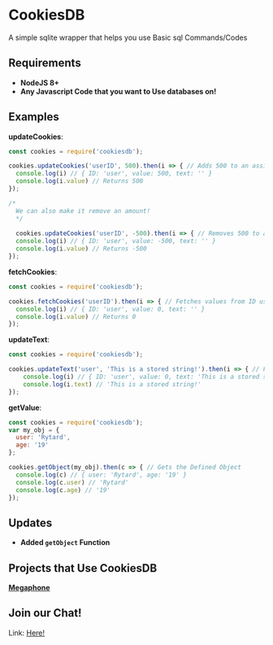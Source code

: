 # CookiesDB
A simple sqlite wrapper that helps you use Basic sql Commands/Codes

## Requirements
  - **NodeJS 8+**  
  - **Any Javascript Code that you want to Use databases on!**
  
## Examples

**updateCookies**:
```js
const cookies = require('cookiesdb');

cookies.updateCookies('userID', 500).then(i => { // Adds 500 to an assigned User ID
  console.log(i) // { ID: 'user', value: 500, text: '' }
  console.log(i.value) // Returns 500
});

/*
  We can also make it remove an amount!
  */
  
  cookies.updateCookies('userID', -500).then(i => { // Removes 500 to an assigned User ID
  console.log(i) // { ID: 'user', value: -500, text: '' }
  console.log(i.value) // Returns -500
});
```  

**fetchCookies**:
```js
const cookies = require('cookiesdb');

cookies.fetchCookies('userID').then(i => { // Fetches values from ID user, then forwards it to i
  console.log(i) // { ID: 'user', value: 0, text: '' }
  console.log(i.value) // Returns 0
});
```

**updateText**:
```js
const cookies = require('cookiesdb');

cookies.updateText('user', 'This is a stored string!').then(i => { // Fetches values from ID user, updates text
    console.log(i) // { ID: 'user', value: 0, text: 'This is a stored string!' }
    console.log(i.text) // 'This is a stored string!'
});
```  

**getValue**:  
```js  
const cookies = require('cookiesdb');  
var my_obj = {
  user: 'Rytard',
  age: '19'
};

cookies.getObject(my_obj).then(c => { // Gets the Defined Object
  console.log(c) // { user: 'Rytard', age: '19' }
  console.log(c.user) // 'Rytard'
  console.log(c.age) // '19'
});  
```

## Updates
  - **Added `getObject` Function**

## Projects that Use CookiesDB
[**Megaphone**](https://github.com/RytardCodes/Megaphone)  

## Join our Chat!
Link: [Here!](https://discord.gg/d34Cs4)
